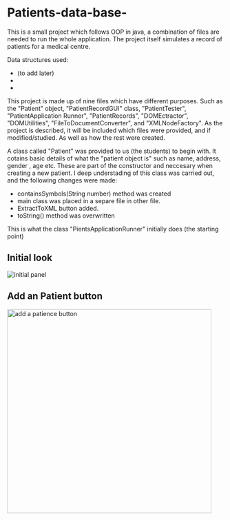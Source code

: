 # Patients-data-base-
This is a small project which follows OOP in java, a combination of files are needed to run the
whole application. The project itself simulates a record of patients for a medical centre.

Data structures used:

* (to add later)
*
*

This project is made up of nine files which have different purposes. Such as the "Patient" object,  "PatientRecordGUI" class, "PatientTester", "PatientApplication Runner", "PatientRecords", "DOMEctractor", "DOMUtilities", "FileToDocumentConverter", and "XMLNodeFactory". As the project is described, it will be included which files were provided, and if modified/studied. As well as how the rest were created. 

A class called "Patient" was provided to us (the students) to begin with. It cotains basic details of what the "patient object is" such as name, address, gender , age etc. These are part of the constructor and neccesary when creating a new patient. I deep understading of this class was carried out, and the following changes were made: 
  - containsSymbols(String number) method was created 
  - main class was placed in a separe file in other file. 
  - ExtractToXML button added. 
  - toString() method was overwritten
  



This is what the class "PientsApplicationRunner" initially does (the starting point)
## Initial look
![initial panel ](https://user-images.githubusercontent.com/53887863/86080293-af07f480-bae6-11ea-8225-2fc4336a4d74.jpg)

## Add an Patient button 
<img width="474" alt="add a patience button " src="https://user-images.githubusercontent.com/53887863/90115225-e5a08280-dda7-11ea-9a8a-467e226d11bc.png">


